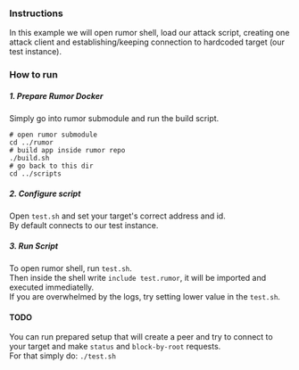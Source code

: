 ### Instructions
In this example we will open rumor shell, load our attack script, creating one attack client and establishing/keeping connection to hardcoded target (our test instance).

### How to run
##### 1. Prepare Rumor Docker
Simply go into rumor submodule and run the build script.
```shell
# open rumor submodule
cd ../rumor
# build app inside rumor repo
./build.sh
# go back to this dir
cd ../scripts
```

##### 2. Configure script
Open `test.sh` and set your target's correct address and id.  
By default connects to our test instance.

##### 3. Run Script
To open rumor shell, run `test.sh`.  
Then inside the shell write `include test.rumor`, it will be imported and executed immediatelly.  
If you are overwhelmed by the logs, try setting lower value in the `test.sh`.

#### TODO
You can run prepared setup that will create a peer and try to connect to your target and make `status` and `block-by-root` requests.  
For that simply do:
`./test.sh`
  
